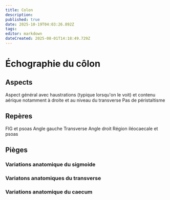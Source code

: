 ```yaml
---
title: Colon
description: 
published: true
date: 2025-10-19T04:03:26.892Z
tags: 
editor: markdown
dateCreated: 2025-08-01T14:18:49.729Z
---
```


# Échographie du côlon

## Aspects
Aspect général avec haustrations (typique lorsqu'on le voit) et contenu aérique notamment à droite et au niveau du transverse
Pas de péristaltisme
## Repères
FIG et psoas
Angle gauche
Transverse
Angle droit
Région iléocaecale et psoas
## Pièges
### Variations anatomique du sigmoide
### Variatons anatomiques du transverse
### Variations anatomique du caecum